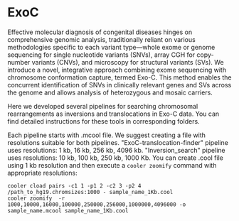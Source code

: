 # ExoC
  Effective molecular diagnosis of congenital diseases hinges on comprehensive genomic analysis, traditionally reliant on various methodologies specific to each variant type—whole exome or genome sequencing for single nucleotide variants (SNVs), array CGH for copy-number variants (CNVs), and microscopy for structural variants (SVs). We introduce a novel, integrative approach combining exome sequencing with chromosome conformation capture, termed Exo-C. This method enables the concurrent identification of SNVs in clinically relevant genes and SVs across the genome and allows analysis of heterozygous and mosaic carriers. 

  Here we developed several pipelines for searching chromosomal rearrangements as inversions and translocations in Exo-C data. You can find detailed instructions for these tools in corresponding folders.

  Each pipeline starts with .mcool file. We suggest creating a file with resolutions suitable for both pipelines. "ExoC-translocation-finder" pipeline uses resolutions: 1 kb, 16 kb, 256 kb, 4096 kb. "Inversion_search" pipeline uses resolutions: 10 kb, 100 kb, 250 kb, 1000 Kb. You can create .cool file using 1 kb resolution and then execute a `cooler zoomify` command with appropriate resolutions:
  ```
cooler cload pairs -c1 1 -p1 2 -c2 3 -p2 4 /path_to_hg19.chromsizes:1000 - sample_name_1Kb.cool
cooler zoomify  -r 1000,10000,16000,100000,250000,256000,1000000,4096000 -o sample_name.mcool sample_name_1Kb.cool
```
